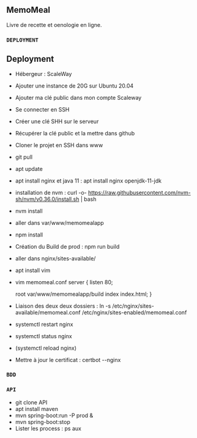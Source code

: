 ## MemoMeal

Livre de recette et oenologie en ligne.

### `DEPLOYMENT`

## Deployment

- Hébergeur : ScaleWay
- Ajouter une instance de 20G sur Ubuntu 20.04
- Ajouter ma clé public dans mon compte Scaleway
- Se connecter en SSH
- Créer une clé SHH sur le serveur
- Récupérer la clé public et la mettre dans github
- Cloner le projet en SSH dans www
- git pull
- apt update
- apt install nginx  et java 11 : apt install nginx openjdk-11-jdk
- installation de nvm : curl -o- https://raw.githubusercontent.com/nvm-sh/nvm/v0.36.0/install.sh | bash
- nvm install
- aller dans var/www/memomealapp
- npm install
- Création du Build de prod : npm run build
- aller dans nginx/sites-available/
- apt install vim
- vim memomeal.conf
server {
  listen 80;
  
  root var/www/memomealapp/build
  index index.html;
}
- Liaison des deux deux dossiers : ln -s /etc/nginx/sites-available/memomeal.conf /etc/nginx/sites-enabled/memomeal.conf
- systemctl restart nginx
- systemctl status nginx
- (systemctl reload nginx)
- Mettre à jour le certificat : certbot --nginx

### `BDD`
### `API`
- git clone API
- apt install maven
- mvn spring-boot:run -P prod &
- mvn spring-boot:stop
- Lister les process : ps aux

